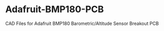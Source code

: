Adafruit-BMP180-PCB
===================

CAD Files for Adafruit BMP180 Barometric/Altitude Sensor Breakout PCB

